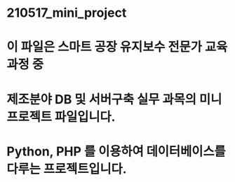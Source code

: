 # 210517_mini_project

# 이 파일은 스마트 공장 유지보수 전문가 교육 과정 중

# 제조분야 DB 및 서버구축 실무 과목의 미니 프로젝트 파일입니다.

# Python, PHP 를 이용하여 데이터베이스를 다루는 프로젝트입니다.
